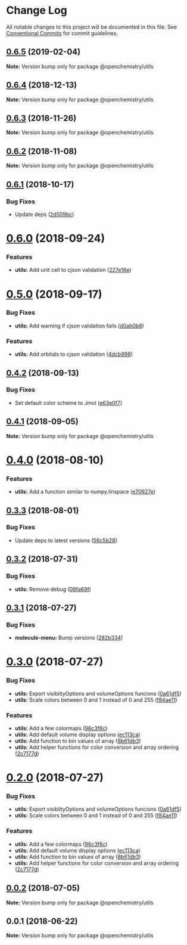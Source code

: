 # Change Log

All notable changes to this project will be documented in this file.
See [Conventional Commits](https://conventionalcommits.org) for commit guidelines.

## [0.6.5](https://github.com/OpenChemistry/oc-web-components/compare/@openchemistry/utils@0.6.4...@openchemistry/utils@0.6.5) (2019-02-04)

**Note:** Version bump only for package @openchemistry/utils





## [0.6.4](https://github.com/OpenChemistry/oc-web-components/compare/@openchemistry/utils@0.6.3...@openchemistry/utils@0.6.4) (2018-12-13)

**Note:** Version bump only for package @openchemistry/utils





## [0.6.3](https://github.com/OpenChemistry/oc-web-components/compare/@openchemistry/utils@0.6.2...@openchemistry/utils@0.6.3) (2018-11-26)

**Note:** Version bump only for package @openchemistry/utils





## [0.6.2](https://github.com/OpenChemistry/oc-web-components/compare/@openchemistry/utils@0.6.1...@openchemistry/utils@0.6.2) (2018-11-08)

**Note:** Version bump only for package @openchemistry/utils





## [0.6.1](https://github.com/OpenChemistry/oc-web-components/compare/@openchemistry/utils@0.6.0...@openchemistry/utils@0.6.1) (2018-10-17)


### Bug Fixes

* Update deps ([2d509bc](https://github.com/OpenChemistry/oc-web-components/commit/2d509bc))





<a name="0.6.0"></a>
# [0.6.0](https://github.com/OpenChemistry/oc-web-components/compare/@openchemistry/utils@0.5.0...@openchemistry/utils@0.6.0) (2018-09-24)


### Features

* **utils:** Add unit cell to cjson validation ([227e16e](https://github.com/OpenChemistry/oc-web-components/commit/227e16e))




<a name="0.5.0"></a>
# [0.5.0](https://github.com/OpenChemistry/oc-web-components/compare/@openchemistry/utils@0.4.2...@openchemistry/utils@0.5.0) (2018-09-17)


### Bug Fixes

* **utils:** Add warning if cjson validation fails ([d0ab0b8](https://github.com/OpenChemistry/oc-web-components/commit/d0ab0b8))


### Features

* **utils:** Add orbitals to cjson validation ([4dcb998](https://github.com/OpenChemistry/oc-web-components/commit/4dcb998))




<a name="0.4.2"></a>
## [0.4.2](https://github.com/OpenChemistry/oc-web-components/compare/@openchemistry/utils@0.4.1...@openchemistry/utils@0.4.2) (2018-09-13)


### Bug Fixes

* Set default color scheme to Jmol ([e63e0f7](https://github.com/OpenChemistry/oc-web-components/commit/e63e0f7))




<a name="0.4.1"></a>
## [0.4.1](https://github.com/OpenChemistry/oc-web-components/compare/@openchemistry/utils@0.4.0...@openchemistry/utils@0.4.1) (2018-09-05)




**Note:** Version bump only for package @openchemistry/utils

<a name="0.4.0"></a>
# [0.4.0](https://github.com/OpenChemistry/oc-web-components/compare/@openchemistry/utils@0.3.3...@openchemistry/utils@0.4.0) (2018-08-10)


### Features

* **utils:** Add a function similar to numpy.linspace ([e70627e](https://github.com/OpenChemistry/oc-web-components/commit/e70627e))




<a name="0.3.3"></a>
## [0.3.3](https://github.com/OpenChemistry/oc-web-components/compare/@openchemistry/utils@0.3.2...@openchemistry/utils@0.3.3) (2018-08-01)


### Bug Fixes

* Update deps to latest versions ([56c5b28](https://github.com/OpenChemistry/oc-web-components/commit/56c5b28))




<a name="0.3.2"></a>
## [0.3.2](https://github.com/OpenChemistry/oc-web-components/compare/@openchemistry/utils@0.3.1...@openchemistry/utils@0.3.2) (2018-07-31)


### Bug Fixes

* **utils:** Remove debug ([08fa69f](https://github.com/OpenChemistry/oc-web-components/commit/08fa69f))




<a name="0.3.1"></a>
## [0.3.1](https://github.com/OpenChemistry/oc-web-components/compare/@openchemistry/utils@0.3.0...@openchemistry/utils@0.3.1) (2018-07-27)


### Bug Fixes

* **molecule-menu:** Bump versions ([282b334](https://github.com/OpenChemistry/oc-web-components/commit/282b334))




<a name="0.3.0"></a>
# [0.3.0](https://github.com/OpenChemistry/oc-web-components/compare/@openchemistry/utils@0.0.2...@openchemistry/utils@0.3.0) (2018-07-27)


### Bug Fixes

* **utils:** Export visiblityOptions and volumeOptions funcions ([0a61df5](https://github.com/OpenChemistry/oc-web-components/commit/0a61df5))
* **utils:** Scale colors between 0 and 1 instead of 0 and 255 ([f84ae11](https://github.com/OpenChemistry/oc-web-components/commit/f84ae11))


### Features

* **utils:** Add a few colormaps ([96c3f8c](https://github.com/OpenChemistry/oc-web-components/commit/96c3f8c))
* **utils:** Add default volume display options ([ec113ca](https://github.com/OpenChemistry/oc-web-components/commit/ec113ca))
* **utils:** Add function to bin values of array ([8b61db3](https://github.com/OpenChemistry/oc-web-components/commit/8b61db3))
* **utils:** Add helper functions for color conversion and array ordering ([2c7177d](https://github.com/OpenChemistry/oc-web-components/commit/2c7177d))




<a name="0.2.0"></a>
# [0.2.0](https://github.com/OpenChemistry/oc-web-components/compare/@openchemistry/utils@0.0.2...@openchemistry/utils@0.2.0) (2018-07-27)


### Bug Fixes

* **utils:** Export visiblityOptions and volumeOptions funcions ([0a61df5](https://github.com/OpenChemistry/oc-web-components/commit/0a61df5))
* **utils:** Scale colors between 0 and 1 instead of 0 and 255 ([f84ae11](https://github.com/OpenChemistry/oc-web-components/commit/f84ae11))


### Features

* **utils:** Add a few colormaps ([96c3f8c](https://github.com/OpenChemistry/oc-web-components/commit/96c3f8c))
* **utils:** Add default volume display options ([ec113ca](https://github.com/OpenChemistry/oc-web-components/commit/ec113ca))
* **utils:** Add function to bin values of array ([8b61db3](https://github.com/OpenChemistry/oc-web-components/commit/8b61db3))
* **utils:** Add helper functions for color conversion and array ordering ([2c7177d](https://github.com/OpenChemistry/oc-web-components/commit/2c7177d))




<a name="0.0.2"></a>
## [0.0.2](https://github.com/OpenChemistry/oc-web-components/compare/@openchemistry/utils@0.0.1...@openchemistry/utils@0.0.2) (2018-07-05)




**Note:** Version bump only for package @openchemistry/utils

<a name="0.0.1"></a>
## 0.0.1 (2018-06-22)




**Note:** Version bump only for package @openchemistry/utils
